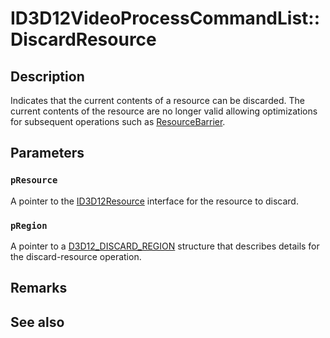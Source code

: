 # ID3D12VideoProcessCommandList::DiscardResource

## Description

Indicates that the current contents of a resource can be discarded. The current contents of the resource are no longer valid allowing optimizations for subsequent operations such as [ResourceBarrier](https://learn.microsoft.com/windows/win32/api/d3d12video/nf-d3d12video-id3d12videoprocesscommandlist-discardresource).

## Parameters

### `pResource`

A pointer to the [ID3D12Resource](https://learn.microsoft.com/windows/win32/api/d3d12/nn-d3d12-id3d12resource) interface for the resource to discard.

### `pRegion`

A pointer to a [D3D12_DISCARD_REGION](https://learn.microsoft.com/windows/win32/api/d3d12/ns-d3d12-d3d12_discard_region) structure that describes details for the discard-resource operation.

## Remarks

## See also